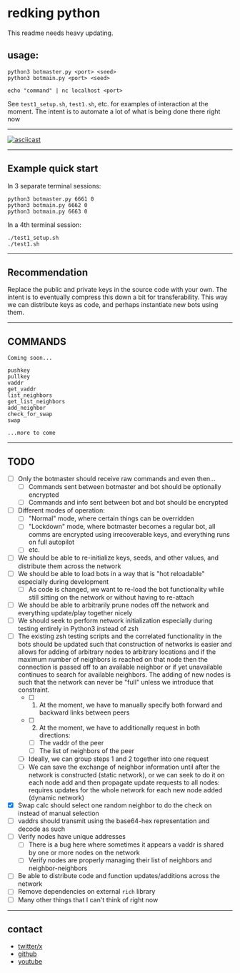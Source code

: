# redking python

This readme needs heavy updating.

## usage:

```
python3 botmaster.py <port> <seed>
python3 botmain.py <port> <seed>

echo "command" | nc localhost <port>
```

See `test1_setup.sh`, `test1.sh`, etc. for examples of interaction at the moment.
The intent is to automate a lot of what is being done there right now

-----

[![asciicast](https://asciinema.org/a/EhsynoKYncB47vZ678fL5pAo2.svg)](https://asciinema.org/a/EhsynoKYncB47vZ678fL5pAo2)

-----

## Example quick start

In 3 separate terminal sessions:

```
python3 botmaster.py 6661 0
python3 botmain.py 6662 0
python3 botmain.py 6663 0
```

In a 4th terminal session:

```
./test1_setup.sh
./test1.sh
```

-----

## Recommendation

Replace the public and private keys in the source code with your own.
The intent is to eventually compress this down a bit for transferability.
This way we can distribute keys as code, and perhaps instantiate new bots using them.

-----

## COMMANDS

```
Coming soon...

pushkey
pullkey
vaddr
get_vaddr
list_neighbors
get_list_neighbors
add_neighbor
check_for_swap
swap

...more to come
```

-----

## TODO

- [ ] Only the botmaster should receive raw commands and even then...
  - [ ] Commands sent between botmaster and bot should be optionally encrypted
  - [ ] Commands and info sent between bot and bot should be encrypted
- [ ] Different modes of operation:
    - [ ] "Normal" mode, where certain things can be overridden
    - [ ] "Lockdown" mode, where botmaster becomes a regular bot, all comms are encrypted using irrecoverable keys, and everything runs on full autopilot
    - [ ] etc.
- [ ] We should be able to re-initialize keys, seeds, and other values, and distribute them across the network
- [ ] We should be able to load bots in a way that is "hot reloadable" especially during development
    - [ ] As code is changed, we want to re-load the bot functionality while still sitting on the network or without having to re-attach
- [ ] We should be able to arbitrarily prune nodes off the network and everything update/play together nicely
- [ ] We should seek to perform network initialization especially during testing entirely in Python3 instead of zsh
- [ ] The existing zsh testing scripts and the correlated functionality in the bots should be updated such that construction of networks is easier and allows for adding of arbitrary nodes to arbitrary locations and if the maximum number of neighbors is reached on that node then the connection is passed off to an available neighbor or if yet unavailable continues to search for available neighbors. The adding of new nodes is such that the network can never be "full" unless we introduce that constraint.
    - [ ] 1. At the moment, we have to manually specify both forward and backward links between peers
    - [ ] 2. At the moment, we have to additionally request in both directions:
        - [ ] The vaddr of the peer
        - [ ] The list of neighbors of the peer
    - [ ] Ideally, we can group steps 1 and 2 together into one request
    - [ ] We can save the exchange of neighbor information until after the network is constructed (static network), or we can seek to do it on each node add and then propagate update requests to all nodes: requires updates for the whole network for each new node added (dynamic network)
- [x] Swap calc should select one random neighbor to do the check on instead of manual selection
- [ ] vaddrs should transmit using the base64-hex representation and decode as such
- [ ] Verify nodes have unique addresses
    - [ ] There is a bug here where sometimes it appears a vaddr is shared by one or more nodes on the network
    - [ ] Verify nodes are properly managing their list of neighbors and neighbor-neighbors
- [ ] Be able to distribute code and function updates/additions across the network
- [ ] Remove dependencies on external `rich` library
- [ ] Many other things that I can't think of right now

-----

## contact

- [twitter/x](https://x.com/evildojo666)
- [github](https://github.com/mikedesu)
- [youtube](https://youtube.com/@evildojo666)
